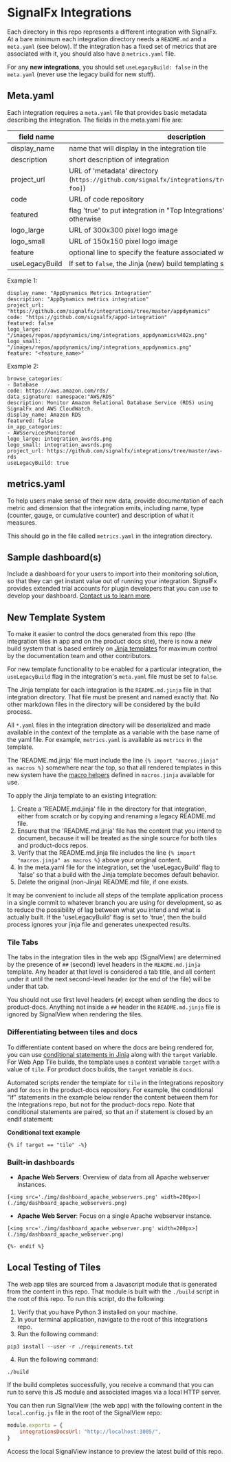 # SignalFx Integrations

Each directory in this repo represents a different integration with SignalFx.
At a bare minimum each integration directory needs a `README.md` and a
`meta.yaml` (see below).  If the integration has a fixed set of metrics that
are associated with it, you should also have a `metrics.yaml` file.

For any **new integrations**, you should set `useLegacyBuild: false` in the
`meta.yaml` (never use the legacy build for new stuff).

## Meta.yaml

Each integration requires a `meta.yaml` file that provides basic metadata
describing the integration.  The fields in the meta.yaml file are:

| field name | description |
|------------|-------------|
| display\_name | name that will display in the integration tile|
| description | short description of integration |
| project\_url | URL of 'metadata' directory (`https://github.com/signalfx/integrations/tree/master/[integration-foo]`)|
| code | URL of code repository |
| featured | flag 'true' to put integration in "Top Integrations" section but 'false' otherwise |
| logo\_large | URL of 300x300 pixel logo image |
| logo\_small | URL of 150x150 pixel logo image |
| feature | optional line to specify the feature associated with the integration |
| useLegacyBuild | If set to `false`, the Jinja (new) build templating system will be used |


Example 1:

```
display_name: "AppDynamics Metrics Integration"
description: "AppDynamics metrics integration"
project_url: "https://github.com/signalfx/integrations/tree/master/appdynamics"
code: "https://github.com/signalfx/appd-integration"
featured: false
logo_large: "/images/repos/appdynamics/img/integrations_appdynamics%402x.png"
logo_small: "/images/repos/appdynamics/img/integrations_appdynamics.png"
feature: "<feature_name>"
```

Example 2:

```
browse_categories:
- Database
code: https://aws.amazon.com/rds/
data_signature: namespace:"AWS/RDS"
description: Monitor Amazon Relational Database Service (RDS) using SignalFx and AWS CloudWatch.
display_name: Amazon RDS
featured: false
in_app_categories:
- AWSservicesMonitored
logo_large: integration_awsrds.png
logo_small: integration_awsrds.png
project_url: https://github.com/signalfx/integrations/tree/master/aws-rds
useLegacyBuild: true
```

## metrics.yaml

To help users make sense of their new data, provide documentation of each
metric and dimension that the integration emits, including name, type (counter,
gauge, or cumulative counter) and description of what it measures.

This should go in the file called `metrics.yaml` in the integration directory.

## Sample dashboard(s)

Include a dashboard for your users to import into their monitoring solution, so that they can get instant value out of running your integration. SignalFx provides extended trial accounts for plugin developers that you can use to develop your dashboard. <a target="_blank" href="mailto:community@signalfx.com">Contact us to learn more</a>.

## New Template System

To make it easier to control the docs generated from this repo (the integration
tiles in app and on the product docs site), there is now a new build system
that is based entirely on [Jinja templates](https://jinja.palletsprojects.com/en/2.11.x/templates/)
for maximum control by the documentation team and other contributors.

For new template functionality to be enabled for a particular integration, the `useLegacyBuild` flag
in the integration's `meta.yaml` file must be set to `false`.

The Jinja template for each integration is the `README.md.jinja` file in that
integration directory.  That file must be present and named exactly that.  No
other markdown files in the directory will be considered by the build process.

All `*.yaml` files in the integration directory will be deserialized and made
available in the context of the template as a variable with the base name of
the yaml file.  For example, `metrics.yaml` is available as `metrics` in the
template.

The 'README.md.jinja' file must include the line 
`{% import "macros.jinja" as macros %}` somewhere near the top, so that all rendered templates in this new system have the [macro
helpers](https://jinja.palletsprojects.com/en/2.11.x/templates/#macros) defined
in `macros.jinja` available for use.  

To apply the Jinja template to an existing integration:
1. Create a 'README.md.jinja' file in the directory for that integration, either from scratch or by copying and renaming a legacy README.md file.
2. Ensure that the 'README.md.jinja' file has the content that you intend to document, because it will be treated as
the single source for both tiles and product-docs repos. 
3. Verify that the README.md.jinja file includes the line 
`{% import "macros.jinja" as macros %}` above your original content.
4. In the meta.yaml file for the integration, set the 'useLegacyBuild' flag to 'false' so that a build with the Jinja template
becomes default behavior.
5. Delete the original (non-Jinja) README.md file, if one exists.

It may be convenient to include all steps of the template application process in a single commit to whatever branch you
are using for development, so as to reduce the possibility of lag between what you intend and what is actually built. If the 'useLegacyBuild' flag is set to 'true', then the build process ignores your jinja file and generates unexpected results.

### Tile Tabs
The tabs in the integration tiles in the web app (SignalView) are determined by
the presence of `##` (second) level headers in the `README.md.jinja` template.
Any header at that level is considered a tab title, and all content under it until the next
second-level header (or the end of the file) will be under that tab.  

You should not use first level headers (`#`) except when sending the docs to
product-docs.  Anything not inside a `##` header in the `README.md.jinja` file
is ignored by SignalView when rendering the tiles.

### Differentiating between tiles and docs
To differentiate content based on where the docs are being rendered for, you
can use [conditional statements in
Jinja](https://jinja.palletsprojects.com/en/2.11.x/templates/#if) along with
the `target` variable. For Web App Tile builds, the template uses a
context variable `target` with a value of `tile`. For product docs builds, the
`target` variable is `docs`.

Automated scripts render the template for `tile` in the Integrations repository and for `docs` in the product-docs
repository. For example, the conditional "if" statements in the example below render the content between them for the Integrations repo, but
not for the product-docs repo. Note that conditional statements are paired, so that an if statement is closed by an endif statement:

**Conditional text example**

`{% if target == "tile" -%}`

### Built-in dashboards

- **Apache Web Servers**: Overview of data from all Apache webserver instances.

 `[<img src='./img/dashboard_apache_webservers.png' width=200px>](./img/dashboard_apache_webservers.png)`

- **Apache Web Server**: Focus on a single Apache webserver instance.

`[<img src='./img/dashboard_apache_webserver.png' width=200px>](./img/dashboard_apache_webserver.png)`

`{%- endif %}`

## Local Testing of Tiles

The web app tiles are sourced from a Javascript module that is generated from
the content in this repo.  That module is built with the `./build` script in
the root of this repo.  To run this script, do the following:
1. Verify that you have Python 3 installed on your machine.  
2. In your terminal application, navigate to the root of this integrations repo.
3. Run the following command:

`pip3 install --user -r ./requirements.txt`

4. Run the following command:

`./build`

If the build completes successfully, you receive a command that you can run to
serve this JS module and associated images via a local HTTP server.  

You can
then run SignalView (the web app) with the following content in the
`local.config.js` file in the root of the SignalView repo:

```js
module.exports = {
    integrationsDocsUrl: "http://localhost:3005/",
}
```

Access the local SignalView instance to preview the latest build
of this repo.
